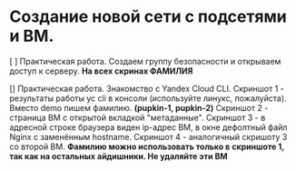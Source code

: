 
# Создание новой сети с подсетями и ВМ.

[ ] Практическая работа. Создаем группу безопасности и открываем доступ к серверу. **На всех скринах ФАМИЛИЯ**

[] Практическая работа. Знакомство с Yandex Cloud CLI. Скриншот 1 - результаты работы yc cli в консоли (используйте линукс, пожалуйста). Вместо demo пишем фамилию. **(pupkin-1, pupkin-2)** Скриншот 2 - страница ВМ с открытой вкладкой "метаданные". Скриншот 3 - в адресной строке браузера виден ip-адрес ВМ, в окне дефолтный файл Nginx с заменённым hostname. Скриншот 4 - аналогичный скришоту 3 со второй ВМ. **Фамилию можно использовать только в скриншоте 1, так как на остальных айдишники. Не удаляйте эти ВМ**